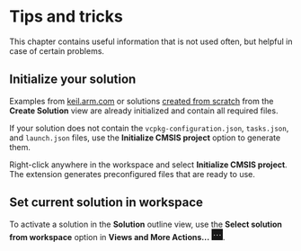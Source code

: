 # Tips and tricks

This chapter contains useful information that is not used often, but helpful in case of certain problems.

## Initialize your solution

Examples from [keil.arm.com](https://keil.arm.com) or solutions [created from scratch](./create_app.md) from the
**Create Solution** view are already initialized and contain all required files.

If your solution does not contain the `vcpkg-configuration.json`, `tasks.json`, and `launch.json` files, use the
**Initialize CMSIS project** option to generate them.

Right-click anywhere in the workspace and select **Initialize CMSIS project**. The extension generates preconfigured files
that are ready to use.

## Set current solution in workspace

To activate a solution in the **Solution** outline view, use the **Select solution from workspace** option in
**Views and More Actions...** ![Views and More Actions icon](./images/more-actions-icon.png).
